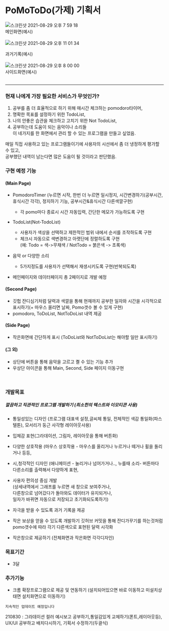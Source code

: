 # PoMoToDo(가제) 기획서

![스크린샷 2021-08-29 오후 7 59 18](https://user-images.githubusercontent.com/81023768/131248279-785abf9c-1497-40fb-817e-1239ae25868a.png)  
메인화면(예시)  
<br/>
![스크린샷 2021-08-29 오후 11 01 34](https://user-images.githubusercontent.com/81023768/131253156-b5d4ab15-1ef3-49d9-b504-5346cc304244.png)

과거기록(예시)  
<br/>
![스크린샷 2021-08-29 오후 8 00 00](https://user-images.githubusercontent.com/81023768/131248282-bf753386-a41b-46dc-8b33-2aaa79da774d.png)  
사이드화면(예시)  
<br/>

---
  
### 현재 나에게 가장 필요한 서비스가 무엇인가?  
   1. 공부를 좀 더 효율적으로 하기 위해 매시간 체크하는 pomodoro타이머,  
   2. 명확한 목표를 설정하기 위한 TodoList,  
   3. 나의 안좋은 습관을 체크하고 고치기 위한 Not TodoList,  
   4. 공부하는데 도움이 되는 음악이나 소리들   
   이 네가지를 한 화면에서 관리 할 수 있는 프로그램을 만들고 싶었음.  
   
   매일 직접 사용하고 있는 프로그램들이기에 사용자의 시선에서 좀 더 냉정하게 평가할 수 있고,  
   공부했던 내역이 남는다면 많은 도움이 될 것이라고 판단했음.  
   
   ### 구현 예정 기능 
   #### (Main Page)
   - PomodoroTimer  (누르면 시작, 한번 더 누르면 일시정지, 시간변경하기(공부시간, 휴식시간 각각), 정지하기 기능, 공부시간&휴식시간 다른색깔구현)  
      - 각 pomo마다 종료시 시간 자동입력, 간단한 메모가 가능하도록 구현  
      
   - TodoList(Not-TodoList)
      - 사용자가 색상을 선택하고 제한적인 범위 내에서 순서를 조작하도록 구현  
      - 체크시 자동으로 색변경하고 아랫단에 정렬하도록 구현   
        (예:  Todo = 색->무채색 / NotTodo = 붉은색 -> 초록색)  
      
   - 음악 or 다양한 소리  
      - 5가지정도를 사용자가 선택해서 재생시키도록 구현(반복되도록)  
   - 메인페이지와 데이터페이지 총 2페이지로 개발 예정
   
   #### (Second Page)
   - 깃헙 잔디심기처럼 달력과 색깔을 통해 현재까지 공부한 일자와 시간을 시각적으로 표시하기(+ 마우스 올리면 날짜, Pomo갯수 볼 수 있게 구현)
   -  pomodoro, ToDoList, NotToDoList 내역 제공

  #### (Side Page)
   - 작은화면에 간단하게 표시 (ToDoList와 NotToDoList는 해야할 일만 표시하기)
  #### (그 외)
   - 상단에 버튼을 통해 음악을 고르고 켤 수 있는 기능 추가
   - 우상단 아이콘을 통해 Main, Second, Side 페이지 이동구현  
   <br/>
   
   
      
   ### 개발목표
   ##### 깔끔하고 직관적인 프로그램 개발하기 (최소한의 텍스트와 이모티콘 사용) 
   
   - 통일성있는 디자인 (프로그램 대표색 설정,글씨체 통일, 전체적인 색감 통일화(파스텔톤), 모서리가 둥근 사각형 레이아웃사용)

   - 입체감 표현(그라데이션, 그림자, 레이아웃을 통해 버튼화)  

   - 다양한 상호작용 (마우스 상호작용 - 마우스를 올리거나 누르거나 떼거나 휠을 돌리거나 등등,  

   - 시,청각적인 디자인 (애니메이션 - 눌리거나 넘어가거나.., 누를때 소리- 버튼마다 다른소리를 출력해서 다양하게 표현,

   - 사용자 편의성 중심 개발  
     (상세내역에서 그래프를 누르면 새 창으로 보여주거나,  
       다른창으로 넘어갔다가 돌아와도 데이터가 유지되거나,   
       일자가 바뀌면 자동으로 저장되고 초기화되도록하기)
       
   - 자극을 받을 수 있도록 과거 기록을 제공  
     
   - 작은 보상을 얻을 수 있도록 개발하기
     깃허브 커밋을 통해 잔디가꾸기를 하는것처럼 pomo갯수에 따라 각기 다른색으로 표현된 달력 시각화
   
   -  작은창으로 제공하기  (전체화면과 작은화면 각각디자인)
   
   ### 목표기간
   - 3달
  
   ### 추가기능
 
  -  크롬 확장프로그램으로 제공 및 연동하기 (설치되어있으면 바로 이동하고 미설치상태면 설치화면으로 이동하기)
   
   
```
지속적인 업데이트 예정입니다
```
210830 : 그라데이션 컬러 예시보고 공부하기,통일감있게 교체하기(폰트,레이아웃등), UX/UI 공부하고 배치다시하기, 기획서 수정하기(두괄식)
